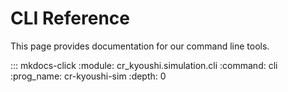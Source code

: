 # CLI Reference

This page provides documentation for our command line tools.

::: mkdocs-click
    :module: cr_kyoushi.simulation.cli
    :command: cli
    :prog_name: cr-kyoushi-sim
    :depth: 0
